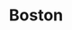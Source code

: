 ---
title: 'Boston'
description: 'Création d’un objet 3D puis réalisation d’une vidéo du site internet de l’objet'
pubDate: 'Jul 08 2024'
heroImage: '/Boston.png'

---